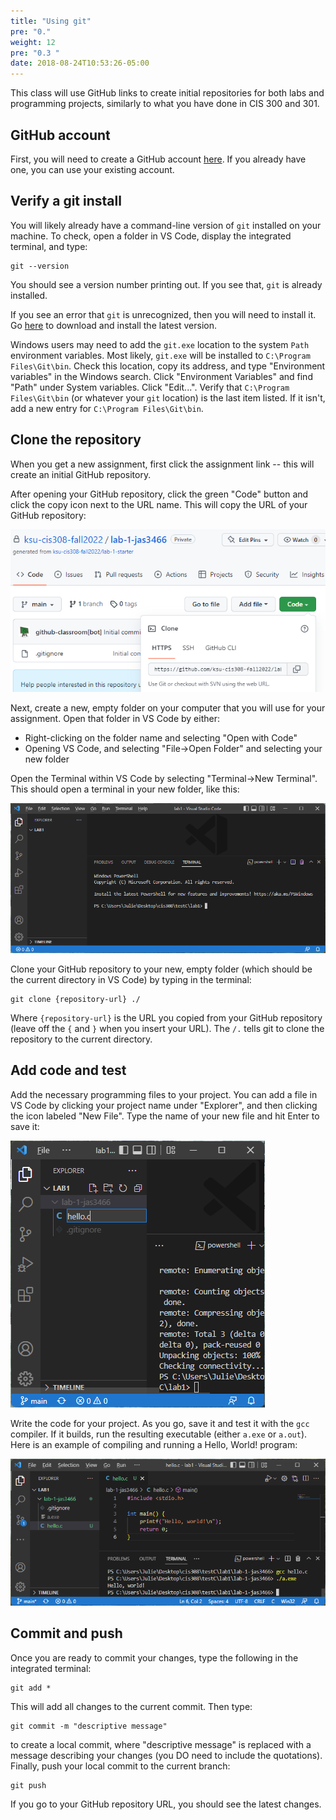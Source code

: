 ```yaml
---
title: "Using git"
pre: "0."
weight: 12
pre: "0.3 "
date: 2018-08-24T10:53:26-05:00
---
```


This class will use GitHub links to create initial repositories for both labs and programming projects, similarly to what you have done in CIS 300 and 301. 

## GitHub account

First, you will need to create a GitHub account [here](https://github.com/). If you already have one, you can use your existing account.

## Verify a git install

You will likely already have a command-line version of `git` installed on your machine. To check, open a folder in VS Code, display the integrated terminal, and type:

```text
git --version
```

You should see a version number printing out. If you see that, `git` is already installed.

If you see an error that `git` is unrecognized, then you will need to install it. Go [here](https://git-scm.com/downloads) to download and install the latest version.

Windows users may need to add the `git.exe` location to the system `Path` environment variables. Most likely, `git.exe` will be installed to `C:\Program Files\Git\bin`. Check this location, copy its address, and type "Environment variables" in the Windows search. Click "Environment Variables" and find "Path" under System variables. Click "Edit...". Verify that `C:\Program Files\Git\bin` (or whatever your `git` location) is the last item listed. If it isn't, add a new entry for `C:\Program Files\Git\bin`.

## Clone the repository
When you get a new assignment, first click the assignment link -- this will create an initial GitHub repository. 

After opening your GitHub repository, click the green "Code" button and click the copy icon next to the URL name. This will copy the URL of your GitHub repository:

![Clone repo](/images/gitHubRepo.png)

Next, create a new, empty folder on your computer that you will use for your assignment. Open that folder in VS Code by either:

- Right-clicking on the folder name and selecting "Open with Code"
- Opening VS Code, and selecting "File->Open Folder" and selecting your new folder

Open the Terminal within VS Code by selecting "Terminal->New Terminal". This should open a terminal in your new folder, like this:

![Open terminal](/images/vsCodeTerminal.png)

Clone your GitHub repository to your new, empty folder (which should be the current directory in VS Code) by typing in the terminal:

```text
git clone {repository-url} ./
```

Where `{repository-url}` is the URL you copied from your GitHub repository (leave off the `{` and `}` when you insert your URL). The `/.` tells git to clone the repository to the current directory.

## Add code and test

Add the necessary programming files to your project. You can add a file in VS Code by clicking your project name under "Explorer", and then clicking the icon labeled "New File". Type the name of your new file and hit Enter to save it:

![add file](/images/vsCodeAddFile.png)

Write the code for your project. As you go, save it and test it with the `gcc` compiler. If it builds, run the resulting executable (either `a.exe` or `a.out`). Here is an example of compiling and running a Hello, World! program:

![compile run](/images/compileRunHello.png)

## Commit and push

Once you are ready to commit your changes, type the following in the integrated terminal:

```text
git add *
```

This will add all changes to the current commit. Then type:

```text
git commit -m "descriptive message"
```

to create a local commit, where "descriptive message" is replaced with a message describing your changes (you DO need to include the quotations). Finally, push your local commit to the current branch:

```text
git push
```

If you go to your GitHub repository URL, you should see the latest changes.